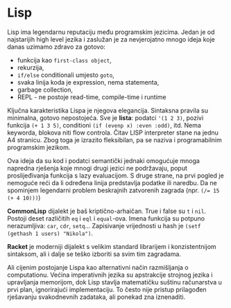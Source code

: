 # Lisp

Lisp ima legendarnu reputaciju među programskim jezicima. Jedan je od najstarijih high level jezika i zaslužan je za nevjerojatno mnogo ideja koje danas uzimamo zdravo za gotovo:
* funkcija kao `first-class object`,
* rekurzija,
* `if/else` conditionali umjesto `goto`,
* svaka linija koda je expression, nema statementa,
* garbage collection,
* REPL - ne postoje read-time, compile-time i runtime

Ključna karakteristika Lispa je njegova elegancija. Sintaksna pravila su minimalna, gotovo nepostojeća. Sve je **lista**: podatci `'(1 2 3)`, pozivi funkcija `(+ 1 3 5)`, conditioni `(if (evenp x) :even :odd)`, itd. Nema keyworda, blokova niti flow controla. Čitav LISP interpreter stane na jednu A4 stranicu. Zbog toga je izrazito fleksibilan, pa se naziva i programabilnim programskim jezikom.

Ova ideja da su kod i podatci semantički jednaki omogućuje mnoga napredna rješenja koje mnogi drugi jezici ne podržavaju, poput proslijeđivanja funkcija s lazy evaluacijom. S druge strane, na prvi pogled je nemoguće reći da li određena linija predstavlja podatke ili naredbu. Da ne spominjem legendarni problem beskrajnih zatvorenih zagrada (npr. `(/= 15 (+ 4 10)))`)

**CommonLisp** dijalekt je baš kriptično-arhaičan. True i false su `t` i `nil`. Postoji deset različitih `eq` i `eql` i `equal`-ova. Imena funkcija su potpuno nerazumljiva: `car`, `cdr`, `setq`... Zapisivanje vrijednosti u hash je `(setf (gethash 1 users) "Nikola")`.

**Racket** je moderniji dijalekt s velikim standard librarijem i konzistentnijom sintaksom, ali i dalje se teško izboriti sa svim tim zagradama.

Ali cijenim postojanje Lispa kao alternativni način razmišljanja o computationu. Većina imperativnih jezika su apstrakcije strojnog jezika i upravljanja memorijom, dok Lisp stavlja matematičku suštinu računarstva u prvi plan, ignorirajući implementaciju. To često nije pristup prilagođen rješavanju svakodnevnih zadataka, ali ponekad zna iznenaditi.
